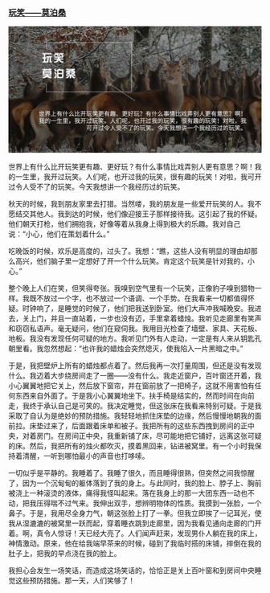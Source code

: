 ### [玩笑——莫泊桑](http://www.jianshu.com/p/b6d48bff0d60)
![](img/玩笑——莫泊桑.jpg)

世界上有什么比开玩笑更有趣、更好玩？有什么事情比戏弄别人更有意思？啊！我的一生里，我开过玩笑。人们呢，也开过我的玩笑，很有趣的玩笑！对啦，我可开过令人受不了的玩笑。今天我想讲一个我经历过的玩笑。

秋天的时候，我到朋友家里去打猎。当然喽，我的朋友是一些爱开玩笑的人。我不愿结交其他人。我到达的时候，他们像迎接王子那样接待我。这引起了我的怀疑。他们朝天打枪，他们拥抱我，好像等着从我身上得到极大的乐趣。我对自己说：“小心，他们在策划着什么。”

吃晚饭的时候，欢乐是高度的，过头了。我想：“瞧，这些人没有明显的理由却那么高兴，他们脑子里一定想好了开一个什么玩笑。肯定这个玩笑是针对我的，小心。”

整个晚上人们在笑，但笑得夸张。我嗅到空气里有一个玩笑，正像豹子嗅到猎物一样。我既不放过一个字，也不放过一个语调、一个手势。在我看来一切都值得怀疑。时钟响了，是睡觉的时候了，他们把我送到卧室。他们大声冲我喊晚安。我进去，关上门，并且一直站着，一步也没有迈，手里拿着蜡烛。我听见走廊里有笑声和窃窃私语声。毫无疑问，他们在窥伺我。我用目光检查了墙壁、家具、天花板、地板。我没有发现任何可疑的地方。我听见门外有人走动，一定是有人来从钥匙孔朝里看。我忽然想起：“也许我的蜡烛会突然熄灭，使我陷入一片黑暗之中。”

于是，我把壁炉上所有的蜡烛都点着了。然后我再一次打量周围，但还是没有发现什么。我迈着大步绕房间走了一圈——没有什么。我走近窗户，百叶窗还开着，我小心翼翼地把它关上，然后放下窗帘，并在窗前放了一把椅子，这就不用害怕有任何东西来自外面了。于是我小心翼翼地坐下。扶手椅是结实的，然而时间在向前走，我终于承认自己是可笑的。我决定睡觉，但这张床在我看来特别可疑。于是我采取了自认为是绝妙的预防措施。我轻轻地抓住床垫的边缘，然后慢慢地朝我的面前拉。床垫过来了，后面跟着床单和被子。我把所有的这些东西拽到房间的正中央，对着房门。在房间正中央，我重新铺了床，尽可能地把它铺好，远离这张可疑的床。然后，我把所有的烛火都吹灭，摸着黑回来，钻进被窝里。有一个小时我保持着清醒，一听到哪怕最小的声音也打哆嗦。

一切似乎是平静的。我睡着了。我睡了很久，而且睡得很熟，但突然之间我惊醒了，因为一个沉甸甸的躯体落到了我的身上。与此同时，我的脸上、脖子上、胸前被浇上一种滚烫的液体，痛得我怪叫起来。落在我身上的那一大团东西一动也不动，把我压得喘不过气来。我伸出双手，想辨明物体的性质。我摸到一张脸，一个鼻子。于是，我用尽全身力气，朝这张脸上打了一拳。但我立即挨了一记耳光，使我从湿漉漉的被窝里一跃而起，穿着睡衣跳到走廊里，因为我看见通向走廊的门开着。啊，真令人惊讶！天已经大亮了。人们闻声赶来，发现男仆人躺在我的床上，神情激动。原来，他在给我端早茶来的时候，碰到了我临时搭的床铺，摔倒在我的肚子上，把我的早点浇在我的脸上。

我担心会发生一场笑话，而造成这场笑话的，恰恰正是关上百叶窗和到房间中央睡觉这些预防措施。那一天，人们笑够了！
